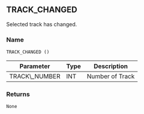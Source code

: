 ## TRACK\_CHANGED

Selected track has changed.


### Name

`TRACK_CHANGED ()`


| Parameter       | Type | Description     |
| --------------- | ---- | --------------- |
| TRACK\\\_NUMBER | INT  | Number of Track |


### Returns

`None`